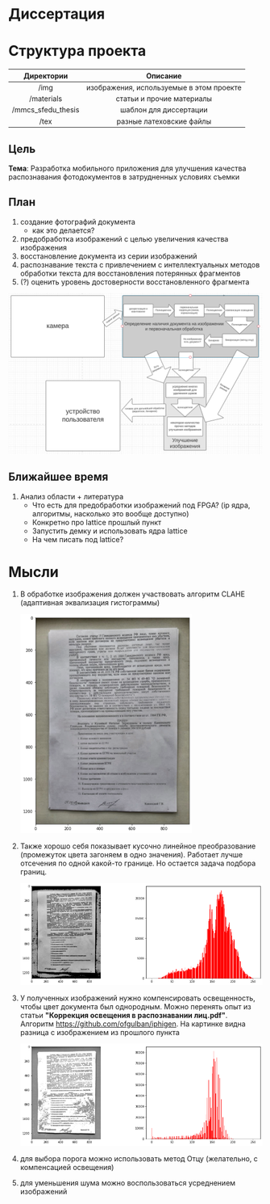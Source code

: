 # Диссертация

# Структура проекта

Директории|Описание
:--:|:--:
/img                 | изображения, используемые в этом проекте
/materials           | статьи и прочие материалы
/mmcs_sfedu_thesis   | шаблон для диссертации
/tex                 | разные латеховские файлы



## Цель

**Тема**: Разработка мобильного приложения для улучшения качества распознавания фотодокументов в затрудненных условиях съемки

## План

1. создание фотографий документа 
   - как это делается? 
2. предобработка изображений с целью увеличения качества изображения
3. восстановление документа из серии изображений
4. распознавание текста с привлечением с интеллектуальных методов обработки текста для восстановления потерянных фрагментов
5. (?) оценить уровень достоверности восстановленного фрагмента

![](scheme.png)

## Ближайшее время

1. Анализ области + литература
   - Что есть для предобработки изображений под FPGA? (ip ядра, алгоритмы, насколько это вообще доступно)
   - Конкретно про lattice прошлый пункт
   - Запустить демку и использовать ядра lattice
   - На чем писать под lattice?

# Мысли

1. В обработке изображения должен участвовать алгоритм CLAHE (адаптивная эквализация гистограммы)

   <img src="clahe_example.png" style="zoom:75%;" />

2. Также хорошо себя показывает кусочно линейное преобразование (промежуток цвета загоняем в одно значения). Работает лучше отсечения по одной какой-то границе. Но остается задача подбора границ.

   ![](threshold.png)

3. У полученных изображений нужно компенсировать освещенность, чтобы цвет документа был однородным. Можно перенять опыт из статьи __"Коррекция освещения в распознавании лиц.pdf"__. Алгоритм https://github.com/ofgulban/iphigen. На картинке видна разница с изображением из прошлого пункта

   ![](very_good_thres.png)

4. для выбора порога можно использовать метод Отцу (желательно, с компенсацией освещения)
5. для уменьшения шума можно воспользоваться усреднением изображений